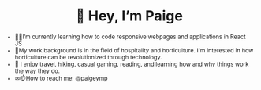 <h1 align="center"> 👋 Hey, I’m Paige </h1>
<small><ul> 
<li>👩‍💻I’m currently learning how to code responsive webpages and applications in React JS</li>
  <li>🍎My work background is in the field of hospitality and horticulture. I'm interested in how horticulture can be revolutionized through technology.</li>
    <li>👀 I enjoy travel, hiking, casual gaming, reading, and learning how and why things work the way they do. </li>
  <li>✉📫How to reach me: @paigeymp </li>
  </ul></small>

<!---
paigeymp/paigeymp is a ✨ special ✨ repository because its `README.md` (this file) appears on your GitHub profile.
You can click the Preview link to take a look at your changes.
--->
